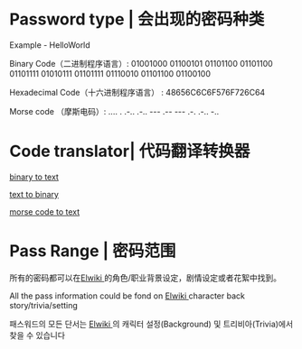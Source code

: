 
# Password type | 会出现的密码种类

Example  -  HelloWorld

Binary Code（二进制程序语言）: 01001000 01100101 01101100 01101100 01101111 01010111 01101111 01110010 01101100 01100100 

Hexadecimal Code（十六进制程序语言） : 48656C6C6F576F726C64

Morse code （摩斯电码）:  ....  .  .-..  .-..  ---  .--  ---  .-.  .-..  -.. 

# Code translator| 代码翻译转换器


[binary to text ](https://www.convertbinary.com/to-text/)

[text to binary  ](https://www.convertbinary.com/)

[morse code to text ](https://morsecode.scphillips.com/translator.html)


# Pass Range | 密码范围

所有的密码都可以在[Elwiki ](https://elwiki.net/w/Main_Page) 的角色/职业背景设定，剧情设定或者花絮中找到。

All the pass information could be fond on [Elwiki ](https://elwiki.net/w/Main_Page) character back story/trivia/setting

패스워드의 모든 단서는 [Elwiki ](https://elwiki.net/w/Main_Page)의 캐릭터 설정(Background) 및 트리비아(Trivia)에서 찾을 수 있습니다



